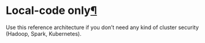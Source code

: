 Local\-code only[¶](#local-code-only "Permalink to this heading")
=================================================================


Use this reference architecture if you don’t need any kind of cluster security (Hadoop, Spark, Kubernetes).